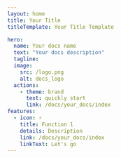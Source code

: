 ```yaml
---
layout: home
title: Your Title
titleTemplate: Your Title Template

hero:
  name: Your docs name
  text: "Your docs description"
  tagline:
  image:
    src: /logo.png
    alt: docs_logo
  actions:
    - theme: brand
      text: quickly start
      link: /docs/your_docs/index
features:
  - icon: ⚡️
    title: Function 1
    details: Description
    link: /docs/your_docs/index
    linkText: Let's go
---
```

